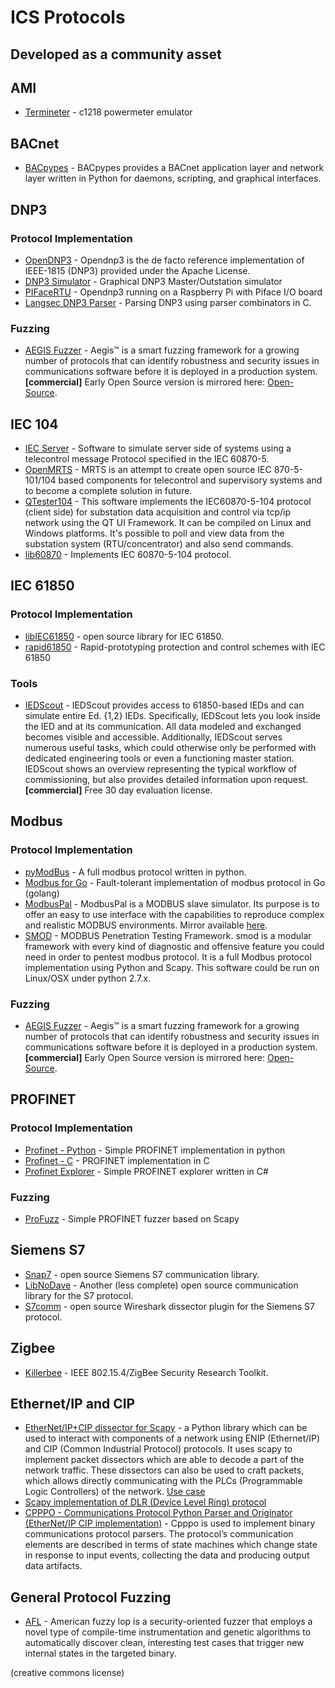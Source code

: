 # ICS Protocols
## Developed as a community asset

## AMI
* [Termineter](https://github.com/GrayHatLabs/john_commor_c1218) - c1218 powermeter emulator

## BACnet
* [BACpypes](https://github.com/JoelBender/bacpypes) - BACpypes provides a BACnet application layer and network layer written in Python for daemons, scripting, and graphical interfaces.


## DNP3
### Protocol Implementation
* [OpenDNP3](https://github.com/automatak/dnp3) - Opendnp3 is the de facto reference implementation of IEEE-1815 (DNP3) provided under the Apache License.
* [DNP3 Simulator](https://github.com/automatak/dnp3-simulator) - Graphical DNP3 Master/Outstation simulator
* [PIFaceRTU](https://github.com/automatak/pifacertu) - Opendnp3 running on a Raspberry Pi with Piface I/O board
* [Langsec DNP3 Parser](https://github.com/pesco/dnp3) - Parsing DNP3 using parser combinators in C.

### Fuzzing
* [AEGIS Fuzzer](https://www.automatak.com/aegis/) - Aegis™ is a smart fuzzing framework for a growing number of protocols that can identify robustness and security issues in communications software before it is deployed in a production system. **[commercial]** Early Open Source version is mirrored here: [Open-Source](aegis-opensource).

## IEC 104
* [IEC Server](http://area-x1.lima-city.de) - Software to simulate server side of systems using a telecontrol message Protocol specified in the IEC 60870-5.
* [OpenMRTS](https://sourceforge.net/projects/mrts/) - MRTS is an attempt to create open source IEC 870-5-101/104 based components for telecontrol and supervisory systems and to become a complete solution in future.
* [QTester104](https://sourceforge.net/projects/qtester104/) - This software implements the IEC60870-5-104 protocol (client side) for substation data acquisition and control via tcp/ip network using the QT UI Framework. It can be compiled on Linux and Windows platforms. It's possible to poll and view data from the substation system (RTU/concentrator) and also send commands.
* [lib60870](https://github.com/mz-automation/lib60870) - Implements IEC 60870-5-104 protocol.

## IEC 61850
### Protocol Implementation
* [libIEC61850](http://libiec61850.com/libiec61850/) - open source library for IEC 61850.
* [rapid61850](https://github.com/stevenblair/rapid61850) - Rapid-prototyping protection and control schemes with IEC 61850

### Tools
* [IEDScout](https://www.omicronenergy.com/en/products/all/secondary-testing-calibration/iedscout/noc/1/) - IEDScout provides access to 61850-based IEDs and can simulate entire Ed. {1,2} IEDs. Specifically, IEDScout lets you look inside the IED and at its communication. All data modeled and exchanged becomes visible and accessible. Additionally, IEDScout serves numerous useful tasks, which could otherwise only be performed with dedicated engineering tools or even a functioning master station. IEDScout shows an overview representing the typical workflow of commissioning, but also provides detailed information upon request. **[commercial]** Free 30 day evaluation license.

## Modbus
### Protocol Implementation
* [pyModBus](https://github.com/bashwork/pymodbus) - A full modbus protocol written in python.
* [ Modbus for Go](https://github.com/goburrow/modbus) - Fault-tolerant implementation of modbus protocol in Go (golang)
* [ModbusPal](http://modbuspal.sourceforge.net) - ModbusPal is a MODBUS slave simulator. Its purpose is to offer an easy to use interface with the capabilities to reproduce complex and realistic MODBUS environments. Mirror available [here](../tools/mirrored/modbuspal/).
* [SMOD](https://github.com/enddo/smod) - MODBUS Penetration Testing Framework. smod is a modular framework with every kind of diagnostic and offensive feature you could need in order to pentest modbus protocol. It is a full Modbus protocol implementation using Python and Scapy. This software could be run on Linux/OSX under python 2.7.x.

### Fuzzing
* [AEGIS Fuzzer](https://www.automatak.com/aegis/) - Aegis™ is a smart fuzzing framework for a growing number of protocols that can identify robustness and security issues in communications software before it is deployed in a production system. **[commercial]** Early Open Source version is mirrored here: [Open-Source](aegis-opensource).

## PROFINET
### Protocol Implementation
* [Profinet - Python](https://github.com/devkid/profinet) - Simple PROFINET implementation in python
* [Profinet - C](https://github.com/kprovost/libs7comm) - PROFINET implementation in C
* [Profinet Explorer](https://sourceforge.net/projects/profinetexplorer/) - Simple PROFINET explorer written in C#

### Fuzzing
* [ProFuzz](https://github.com/HSASec/ProFuzz) - Simple PROFINET fuzzer based on Scapy

## Siemens S7
* [Snap7](http://snap7.sourceforge.net/) - open source Siemens S7 communication library.
* [LibNoDave](http://libnodave.sourceforge.net/) - Another (less complete) open source communication library for the S7 protocol.
* [S7comm](http://sourceforge.net/projects/s7commwireshark/) - open source Wireshark dissector plugin for the Siemens S7 protocol.


## Zigbee
* [Killerbee](https://github.com/riverloopsec/killerbee) - IEEE 802.15.4/ZigBee Security Research Toolkit.

## Ethernet/IP and CIP
* [EtherNet/IP+CIP dissector for Scapy](https://github.com/scy-phy/scapy-cip-enip) - a Python library which can be used to interact with components of a network using ENIP (Ethernet/IP) and CIP (Common Industrial Protocol) protocols. It uses scapy to implement packet dissectors which are able to decode a part of the network traffic. These dissectors can also be used to craft packets, which allows directly communicating with the PLCs (Programmable Logic Controllers) of the network. [Use case](https://labs.mwrinfosecurity.com/blog/offensive-ics-exploitation-a-technical-description/)
* [Scapy implementation of DLR (Device Level Ring) protocol](https://github.com/scy-phy/scapy-dlr)
* [CPPPO - Communications Protocol Python Parser and Originator (EtherNet/IP CIP implementation)](https://github.com/pjkundert/cpppo) - Cpppo is used to implement binary communications protocol parsers. The protocol’s communication elements are described in terms of state machines which change state in response to input events, collecting the data and producing output data artifacts.


## General Protocol Fuzzing
* [AFL](http://lcamtuf.coredump.cx/afl/) - American fuzzy lop is a security-oriented fuzzer that employs a novel type of compile-time instrumentation and genetic algorithms to automatically discover clean, interesting test cases that trigger new internal states in the targeted binary.

(creative commons license)
